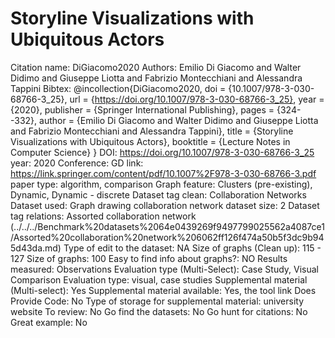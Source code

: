 # Storyline Visualizations with Ubiquitous Actors

Citation name: DiGiacomo2020
Authors: Emilio Di Giacomo and Walter Didimo and Giuseppe Liotta and Fabrizio Montecchiani and Alessandra Tappini
Bibtex: @incollection{DiGiacomo2020,
doi = {10.1007/978-3-030-68766-3_25},
url = {https://doi.org/10.1007/978-3-030-68766-3_25},
year = {2020},
publisher = {Springer International Publishing},
pages = {324--332},
author = {Emilio Di Giacomo and Walter Didimo and Giuseppe Liotta and Fabrizio Montecchiani and Alessandra Tappini},
title = {Storyline Visualizations with Ubiquitous Actors},
booktitle = {Lecture Notes in Computer Science}
}
DOI: https://doi.org/10.1007/978-3-030-68766-3_25
year: 2020
Conference: GD
link: https://link.springer.com/content/pdf/10.1007%2F978-3-030-68766-3.pdf
paper type: algorithm, comparison
Graph feature: Clusters (pre-existing), Dynamic, Dynamic - discrete
Dataset tag clean: Collaboration Networks
Dataset used: Graph drawing collaboration network
dataset size: 2
Dataset tag relations: Assorted collaboration network (../../../Benchmark%20datasets%2064e0439269f9497799025562a4087ce1/Assorted%20collaboration%20network%206062ff126f474a50b5f3dc9b945d43da.md)
Type of edit to the dataset: NA
Size of graphs (Clean up):  115 - 127
Size of graphs: 100
Easy to find info about graphs?: NO
Results measured: Observations
Evaluation type (Multi-Select): Case Study, Visual Comparison
Evaluation type: visual, case studies
Supplemental material (Multi-select): Yes
Supplemental material available: Yes, the tool link
Does Provide Code: No
Type of storage for supplemental material: university website
To review: No
Go find the datasets: No
Go hunt for citations: No
Great example: No
